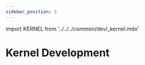 ```yaml
---
sidebar_position: 3
---
```


import KERNEL from '../../../common/dev/\_kernel.mdx'

# Kernel Development

<KERNEL model="Radxa ROCK 2A" soc="rockchip" />
